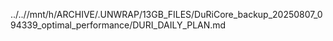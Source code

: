 ../..//mnt/h/ARCHIVE/.UNWRAP/13GB_FILES/DuRiCore_backup_20250807_094339_optimal_performance/DURI_DAILY_PLAN.md